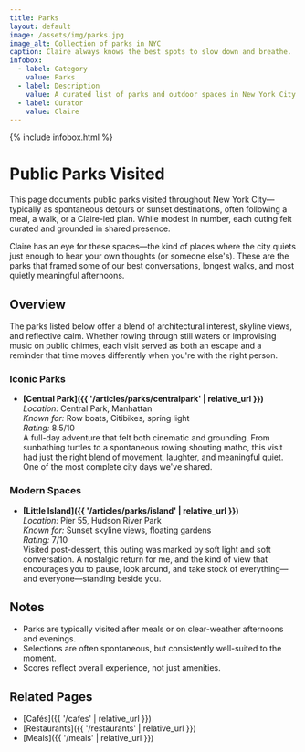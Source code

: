 ```yaml
---
title: Parks
layout: default
image: /assets/img/parks.jpg
image_alt: Collection of parks in NYC
caption: Claire always knows the best spots to slow down and breathe.
infobox:
  - label: Category
    value: Parks
  - label: Description
    value: A curated list of parks and outdoor spaces in New York City
  - label: Curator
    value: Claire
---
```


{% include infobox.html %}

# Public Parks Visited

This page documents public parks visited throughout New York City—typically as spontaneous detours or sunset destinations, often following a meal, a walk, or a Claire-led plan. While modest in number, each outing felt curated and grounded in shared presence.

Claire has an eye for these spaces—the kind of places where the city quiets just enough to hear your own thoughts (or someone else's). These are the parks that framed some of our best conversations, longest walks, and most quietly meaningful afternoons.

## Overview

The parks listed below offer a blend of architectural interest, skyline views, and reflective calm. Whether rowing through still waters or improvising music on public chimes, each visit served as both an escape and a reminder that time moves differently when you're with the right person.

### Iconic Parks

- **[Central Park]({{ '/articles/parks/centralpark' | relative_url }})**  
  *Location:* Central Park, Manhattan  
  *Known for:* Row boats, Citibikes, spring light  
  *Rating:* 8.5/10  
  A full-day adventure that felt both cinematic and grounding. From sunbathing turtles to a spontaneous rowing shouting mathc, this visit had just the right blend of movement, laughter, and meaningful quiet. One of the most complete city days we've shared.

### Modern Spaces

- **[Little Island]({{ '/articles/parks/island' | relative_url }})**  
  *Location:* Pier 55, Hudson River Park  
  *Known for:* Sunset skyline views, floating gardens  
  *Rating:* 7/10  
  Visited post-dessert, this outing was marked by soft light and soft conversation. A nostalgic return for me, and the kind of view that encourages you to pause, look around, and take stock of everything—and everyone—standing beside you.

## Notes

- Parks are typically visited after meals or on clear-weather afternoons and evenings.
- Selections are often spontaneous, but consistently well-suited to the moment.
- Scores reflect overall experience, not just amenities.

## Related Pages

- [Cafés]({{ '/cafes' | relative_url }})  
- [Restaurants]({{ '/restaurants' | relative_url }})  
- [Meals]({{ '/meals' | relative_url }})
